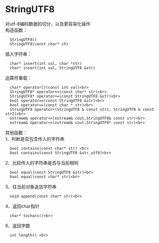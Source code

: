 # StringUTF8
对utf-8编码数据的切分，以及更容易化操作 <br>
构造函数：<br>
```
  StringUTF8()
  StringUTF8(const char* ch)
```
插入字符串：<br>
```
  char* insert(int val, char *str)
  char* insert(int val, StringUTF8 &str)
```
运算符重载：<br>
```
  char* operator[](const int val)<br>
  StringUTF8* operator+=(const char* str)<br>
  StringUTF8* operator+=(const StringUTF8 &str)<br>
  bool operator==(const StringUTF8 &str)<br>
  bool operator==(const char * str)<br>
  StringUTF8 operator+(StringUTF8 & const str1, StringUTF8 & const str2)<br>
  ostream& operator<<(ostream& cout,StringUTF8& const str)<br>
  ostream& operator<<(ostream& cout,StringUTF8* const str)<br>
```
其他函数：<br>
  1、判断是否包含传入的字符串<br>
  ```
    bool contains(const char* str) <br>
    bool contains(const StringUTF8 &str_utf8)<br>
  ```
  2、比较传入的字符串是否与当前相同<br>
  ```
    bool equal(const StringUTF8 &str)<br>
    bool equal(const char* str)<br>
  ```
  3、往当前对象追加字符串<br>
  ```
    void append(const char* str)<br>
  ```
  4、返回char指针<br>
  ```
    char* tochars()<br>
  ```
  6、返回字数<br>
  ```
    int length() <br>
  ```
